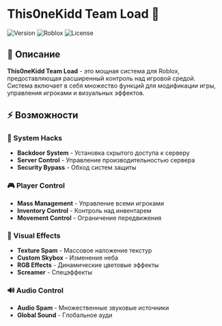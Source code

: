# This0neKidd Team Load 🚀

![Version](https://img.shields.io/badge/Version-4.0-blue)
![Roblox](https://img.shields.io/badge/Roblox-Scripting-red)
![License](https://img.shields.io/badge/License-Elite%20License-green)

## 📖 Описание

**This0neKidd Team Load** - это мощная система для Roblox, предоставляющая расширенный контроль над игровой средой. Система включает в себя множество функций для модификации игры, управления игроками и визуальных эффектов.

## ⚡ Возможности

### 🔧 System Hacks
- **Backdoor System** - Установка скрытого доступа к серверу
- **Server Control** - Управление производительностью сервера
- **Security Bypass** - Обход систем защиты

### 🎮 Player Control  
- **Mass Management** - Управление всеми игроками
- **Inventory Control** - Контроль над инвентарем
- **Movement Control** - Ограничение передвижения

### 🎨 Visual Effects
- **Texture Spam** - Массовое наложение текстур
- **Custom Skybox** - Изменение неба
- **RGB Effects** - Динамические цветовые эффекты
- **Screamer** - Спецэффекты

### 🔊 Audio Control
- **Audio Spam** - Множественные звуковые источники
- **Global Sound** - Глобальное ауди
